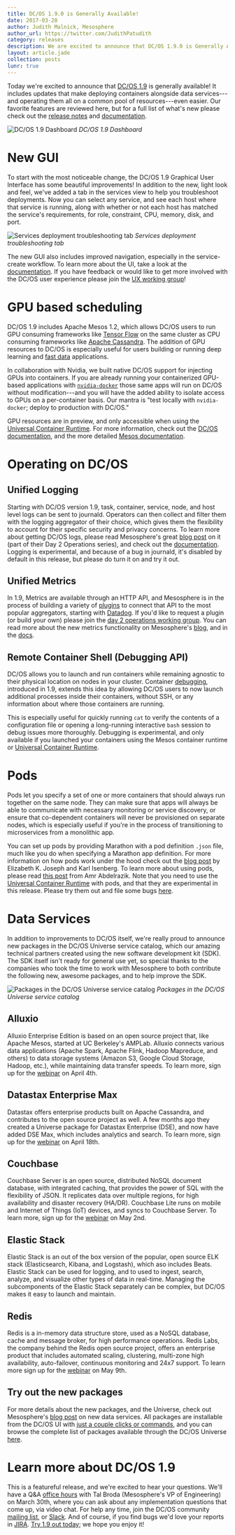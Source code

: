```yaml
---
title: DC/OS 1.9.0 is Generally Available!
date: 2017-03-28
author: Judith Malnick, Mesosphere
author_url: https://twitter.com/JudithPatudith
category: releases
description: We are excited to announce that DC/OS 1.9.0 is Generally Available today! Learn all about the new features and give it a try!
layout: article.jade
collection: posts
lunr: true
---
```


Today we're excited to announce that [DC/OS 1.9](https://dcos.io/releases/) is generally available! It includes updates that make deploying containers alongside data services---and operating them all on a common pool of resources---even easier. Our favorite features are reviewed here, but for a full list of what's new please check out the [release notes](https://dcos.io/releases/1.9.0/) and [documentation](https://dcos.io/docs/1.9/).

<img src="/assets/images/blog/2017-03-30_1-9-0_GA_image_0.png" alt="DC/OS 1.9 Dashboard" /> *DC/OS 1.9 Dashboard*

# New GUI

To start with the most noticeable change, the DC/OS 1.9 Graphical User Interface has some beautiful improvements! In addition to the new, light look and feel, we've added a tab in the services view to help you troubleshoot deployments. Now you can select any service, and see each host where that service is running, along with whether or not each host has matched the service's requirements, for role, constraint, CPU, memory, disk, and port.

<img src="/assets/images/blog/2017-03-30_1-9-0_GA_image_1.png" alt="Services deployment troubleshooting tab" /> *Services deployment troubleshooting tab*

The new GUI also includes improved navigation, especially in the service-create workflow. To learn more about the UI, take a look at the [documentation](https://dcos.io/docs/1.9/usage/webinterface/#docs-article). If you have feedback or would like to get more involved with the DC/OS user experience please join the [UX working group](https://github.com/dcos/community/tree/master/wg-ux)!

# GPU based scheduling

DC/OS 1.9 includes Apache Mesos 1.2, which allows DC/OS users to run GPU consuming frameworks like [Tensor Flow](https://github.com/tensorflow/ecosystem/tree/master/marathon) on the same cluster as CPU consuming frameworks like [Apache Cassandra](http://cassandra.apache.org/). The addition of GPU resources to DC/OS is especially useful for users building or running deep learning and [fast data](https://dcos.io/fast-data/) applications.

In collaboration with Nvidia, we built native DC/OS support for injecting GPUs into containers. If you are already running your containerized GPU-based applications with [`nvidia-docker`](https://github.com/NVIDIA/nvidia-docker) those same apps will run on DC/OS without modification---and you will have the added ability to isolate access to GPUs on a per-container basis.  Our mantra is "test locally with `nvidia-docker`; deploy to production with DC/OS."

GPU resources are in preview, and only accessible when using the [Universal Container Runtime](https://dcos.io/docs/1.9/usage/containerizers/). For more information, check out the [DC/OS documentation](https://dcos.io/docs/1.9/usage/gpu/), and the more detailed [Mesos documentation](http://mesos.apache.org/documentation/latest/gpu-support/).

# Operating on DC/OS

## Unified Logging

Starting with DC/OS version 1.9, task, container, service, node, and host level logs can be sent to journald. Operators can then collect and filter them with the logging aggregator of their choice, which gives them the flexibility to account for their specific security and privacy concerns. To learn more about getting DC/OS logs, please read Mesosphere's great [blog post](https://mesosphere.com/blog/2016/10/05/delivering-day-2-operations-with-dcos/) on it (part of their Day 2 Operations series), and check out the [documentation](https://dcos.io/docs/1.9/monitoring/logging/). Logging is experimental, and because of a bug in journald, it's disabled by default in this release, but please do turn it on and try it out.

## Unified Metrics

In 1.9, Metrics are available through an HTTP API, and Mesosphere is in the process of building a variety of [plugins](https://github.com/dcos/dcos-metrics/tree/master/plugins) to connect that API to the most popular aggregators, starting with [Datadog](https://www.datadoghq.com/). If you'd like to request a plugin (or build your own) please join the [day 2 operations working group](https://github.com/dcos/community/tree/master/wg-day-2-ops). You can read more about the new metrics functionality on Mesosphere's [blog](https://mesosphere.com/blog/2016/10/12/day-2-operations-metrics/), and in the [docs](https://dcos.io/docs/1.9/administration/metrics/).

## Remote Container Shell (Debugging API)

DC/OS allows you to launch and run containers while remaining agnostic to their physical location on nodes in your cluster. Container [debugging](https://dcos.io/docs/1.9/administration/debugging/), introduced in 1.9, extends this idea by allowing DC/OS users to now launch additional processes inside their containers, without SSH, or any information about where those containers are running.

This is especially useful for quickly running `cat` to verify the contents of a configuration file or opening a long-running interactive `bash` session to debug issues more thoroughly. Debugging is experimental, and only available if you launched your containers using the Mesos container runtime or [Universal Container Runtime](https://dcos.io/docs/1.9/usage/containerizers/).

# Pods

Pods let you specify a set of one or more containers that should always run together on the same node. They can make sure that apps will always be able to communicate with necessary monitoring or service discovery, or ensure that co-dependent containers will never be provisioned on separate nodes, which is especially useful if you're in the process of transitioning to microservices from a monolithic app.

You can set up pods by providing Marathon with a pod definition `.json` file, much like you do when specifying a Marathon app definition. For more information on how pods work under the hood check out the [blog post](https://dcos.io/blog/2017/exploring-pods-in-dc-os-1-9/index.html) by Elizabeth K. Joseph and Karl Isenberg. To learn more about using pods, please read [this post](https://mesosphere.com/blog/2017/03/15/introducing-pods-dcos-1-9/) from Amr Abdelrazik. Note that you need to use the [Universal Container Runtime](https://dcos.io/docs/1.9/usage/containerizers/) with pods, and that they are experimental in this release. Please try them out and file some bugs [here](https://jira.dcos.io/).

# Data Services

In addition to improvements to DC/OS itself, we're really proud to announce new packages in the DC/OS Universe service catalog, which our amazing technical partners created using the new software development kit (SDK). The SDK itself isn't ready for general use yet, so special thanks to the companies who took the time to work with Mesosphere to both contribute the following new, awesome packages, and to help improve the SDK.

<img src="/assets/images/blog/2017-03-30_1-9-0_GA_image_2.png" alt="Packages in the DC/OS Universe service catalog" /> *Packages in the DC/OS Universe service catalog*

## Alluxio

Alluxio Enterprise Edition is based on an open source project that, like Apache Mesos, started at UC Berkeley's AMPLab. Alluxio connects various data applications (Apache Spark, Apache Flink, Hadoop Mapreduce, and others) to data storage systems (Amazon S3, Google Cloud Storage, Hadoop, etc.), while maintaining data transfer speeds. To learn more, sign up for the [webinar](https://event.on24.com/eventRegistration/EventLobbyServlet?target=reg20.jsp&referrer=&eventid=1386725&sessionid=1&key=B6BD11CCF8367BF616B0EB55E5020048&regTag=&sourcepage=register) on April 4th.

## Datastax Enterprise Max

Datastax offers enterprise products built on Apache Cassandra, and contributes to the open source project as well. A few months ago they created a Universe package for Datastax Enterprise (DSE), and now have added DSE Max, which includes analytics and search. To learn more, sign up for the [webinar](http://event.on24.com/wcc/r/1386670/FB17CDAD8DFD4EB72B22C807053A0919) on April 18th.

## Couchbase

Couchbase Server is an open source, distributed NoSQL document database, with integrated caching, that provides the power of SQL with the flexibility of JSON. It replicates data over multiple regions, for high availability and disaster recovery (HA/DR). Couchbase Lite runs on mobile and Internet of Things (IoT) devices, and syncs to Couchbase Server. To learn more, sign up for the [webinar](http://event.on24.com/wcc/r/1386709/B6E0D2323B9B6B675410D0063A05670E) on May 2nd.

## Elastic Stack

Elastic Stack is an out of the box version of the popular, open source ELK stack (Elasticsearch, Kibana, and Logstash), which aso includes Beats. Elastic Stack can be used for logging, and to used to ingest, search, analyze, and visualize other types of data in real-time. Managing the subcomponents of the Elastic Stack separately can be complex, but DC/OS makes it easy to launch and maintain.

## Redis

Redis is a in-memory data structure store, used as a NoSQL database, cache and message broker, for high performance operations. Redis Labs, the company behind the Redis open source project, offers an enterprise product that includes automated scaling, clustering, multi-zone high availability, auto-failover, continuous monitoring and 24x7 support. To learn more sign up for the [webinar](http://event.on24.com/wcc/r/1386729/B1E7090DA4489515C8525E1B33DA7373) on May 9th.

## Try out the new packages

For more details about the new packages, and the Universe, check out Mesosphere's [blog post](https://mesosphere.com/blog/2017/03/14/bringing-production-proven-data-services-to-dcos/) on new data services. All packages are installable from the DC/OS UI with [just a couple clicks or commands](https://dcos.io/docs/1.9/usage/managing-services/install/), and you can browse the complete list of packages available through the DC/OS Universe [here](https://universe.serv.sh/#/).

# Learn more about DC/OS 1.9

This is a featureful release, and we're excited to hear your questions. We'll have a Q&A [office hours](https://www.meetup.com/DC-OS-Online-Meetup/events/238471362/) with Tal Broda (Mesosphere's VP of Engineering) on March 30th, where you can ask about any implementation questions that come up, via video chat. For help any time, join the DC/OS community [mailing list](https://groups.google.com/a/dcos.io/d/forum/users), or [Slack](http://chat.dcos.io/). And of course, if you find bugs we'd love your reports in [JIRA](https://jira.mesosphere.com/). [Try 1.9 out today](https://dcos.io/releases/1.9.0/); we hope you enjoy it!

